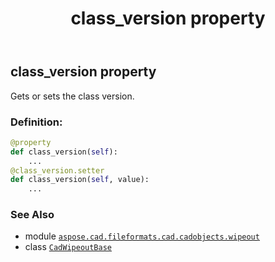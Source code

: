 ﻿---
title: class_version property
second_title: Aspose.CAD for Python via .NET API References
description: 
type: docs
weight: 130
url: /python-net/aspose.cad.fileformats.cad.cadobjects.wipeout/cadwipeoutbase/class_version/
is_root: false
---

## class_version property


Gets or sets the class version.
### Definition:
```python
@property
def class_version(self):
    ...
@class_version.setter
def class_version(self, value):
    ...
```

### See Also
* module [`aspose.cad.fileformats.cad.cadobjects.wipeout`](../../)
* class [`CadWipeoutBase`](/cad/python-net/aspose.cad.fileformats.cad.cadobjects.wipeout/cadwipeoutbase)
